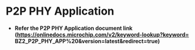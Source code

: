 ﻿# P2P PHY Application

-   **Refer the P2P PHY Application document link (https://onlinedocs.microchip.com/v2/keyword-lookup?keyword= BZ2_P2P_PHY_APP%20&version=latest&redirect=true)**